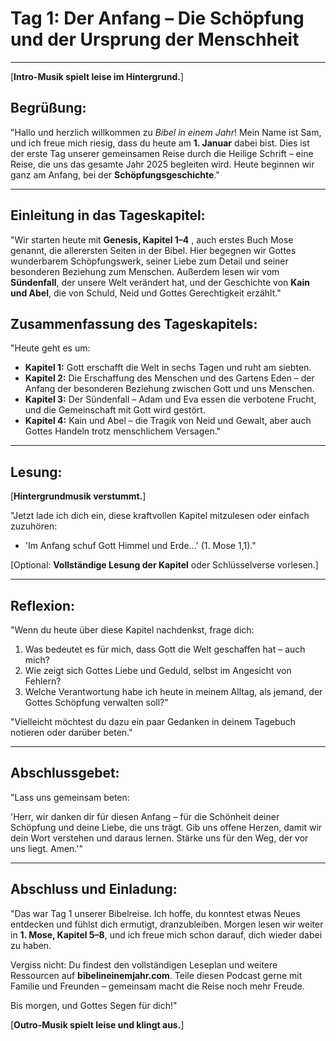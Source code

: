 # Tag 1: Der Anfang – Die Schöpfung und der Ursprung der Menschheit

---

[**Intro-Musik spielt leise im Hintergrund.**]  

## Begrüßung:

"Hallo und herzlich willkommen zu *Bibel in einem Jahr*! Mein Name ist Sam, und ich freue mich riesig, dass du heute am **1. Januar** dabei bist. Dies ist der erste Tag unserer gemeinsamen Reise durch die Heilige Schrift – eine Reise, die uns das gesamte Jahr 2025 begleiten wird. Heute beginnen wir ganz am Anfang, bei der **Schöpfungsgeschichte**."  

---

## Einleitung in das Tageskapitel: 

"Wir starten heute mit **Genesis, Kapitel 1–4** , auch erstes Buch Mose genannt, die allerersten Seiten in der Bibel. Hier begegnen wir Gottes wunderbarem Schöpfungswerk, seiner Liebe zum Detail und seiner besonderen Beziehung zum Menschen. Außerdem lesen wir vom **Sündenfall**, der unsere Welt verändert hat, und der Geschichte von **Kain und Abel**, die von Schuld, Neid und Gottes Gerechtigkeit erzählt."  

## Zusammenfassung des Tageskapitels: 

"Heute geht es um:  

- **Kapitel 1:** Gott erschafft die Welt in sechs Tagen und ruht am siebten.  
- **Kapitel 2:** Die Erschaffung des Menschen und des Gartens Eden – der Anfang der besonderen Beziehung zwischen Gott und uns Menschen.  
- **Kapitel 3:** Der Sündenfall – Adam und Eva essen die verbotene Frucht, und die Gemeinschaft mit Gott wird gestört.  
- **Kapitel 4:** Kain und Abel – die Tragik von Neid und Gewalt, aber auch Gottes Handeln trotz menschlichem Versagen."  

---

## Lesung:

[**Hintergrundmusik verstummt.**]  

"Jetzt lade ich dich ein, diese kraftvollen Kapitel mitzulesen oder einfach zuzuhören:  

- 'Im Anfang schuf Gott Himmel und Erde...' (1. Mose 1,1)."  

[Optional: **Vollständige Lesung der Kapitel** oder Schlüsselverse vorlesen.]  

---

## Reflexion:

"Wenn du heute über diese Kapitel nachdenkst, frage dich:  

1. Was bedeutet es für mich, dass Gott die Welt geschaffen hat – auch mich?  
2. Wie zeigt sich Gottes Liebe und Geduld, selbst im Angesicht von Fehlern?  
3. Welche Verantwortung habe ich heute in meinem Alltag, als jemand, der Gottes Schöpfung verwalten soll?"  

"Vielleicht möchtest du dazu ein paar Gedanken in deinem Tagebuch notieren oder darüber beten."  

---

## Abschlussgebet:  

"Lass uns gemeinsam beten:  

'Herr, wir danken dir für diesen Anfang – für die Schönheit deiner Schöpfung und deine Liebe, die uns trägt. Gib uns offene Herzen, damit wir dein Wort verstehen und daraus lernen. Stärke uns für den Weg, der vor uns liegt. Amen.'"  

---

## Abschluss und Einladung: 

"Das war Tag 1 unserer Bibelreise. Ich hoffe, du konntest etwas Neues entdecken und fühlst dich ermutigt, dranzubleiben. Morgen lesen wir weiter in **1. Mose, Kapitel 5–8**, und ich freue mich schon darauf, dich wieder dabei zu haben.  

Vergiss nicht: Du findest den vollständigen Leseplan und weitere Ressourcen auf **bibelineinemjahr.com**. Teile diesen Podcast gerne mit Familie und Freunden – gemeinsam macht die Reise noch mehr Freude.  

Bis morgen, und Gottes Segen für dich!"  

[**Outro-Musik spielt leise und klingt aus.**]  
